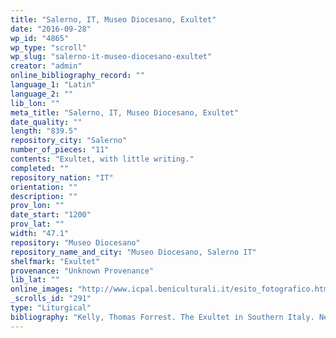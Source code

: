 ```yaml
---
title: "Salerno, IT, Museo Diocesano, Exultet"
date: "2016-09-28"
wp_id: "4865"
wp_type: "scroll"
wp_slug: "salerno-it-museo-diocesano-exultet"
creator: "admin"
online_bibliography_record: ""
language_1: "Latin"
language_2: ""
lib_lon: ""
meta_title: "Salerno, IT, Museo Diocesano, Exultet"
date_quality: ""
length: "839.5"
repository_city: "Salerno"
number_of_pieces: "11"
contents: "Exultet, with little writing."
completed: ""
repository_nation: "IT"
orientation: ""
description: ""
prov_lon: ""
date_start: "1200"
prov_lat: ""
width: "47.1"
repository: "Museo Diocesano"
repository_name_and_city: "Museo Diocesano, Salerno IT"
shelfmark: "Exultet"
provenance: "Unknown Provenance"
lib_lat: ""
online_images: "http://www.icpal.beniculturali.it/esito_fotografico.html?subject=1.%20Exultet%20&ids_foto=A4DEE7D7-36B6-44E3-8D63-7DB4A20C12CB&go=scheda_fotografico.html"
_scrolls_id: "291"
type: "Liturgical"
bibliography: "Kelly, Thomas Forrest. The Exultet in Southern Italy. New York: Oxford University Press, 1996.<br/> Suski, Andrzej Wojciech, Giacomo Baroffio, and Manlio Sodi. “Rotoli Liturgici Medievali (Secoli VII-XV). Censimento E Bibliografia.” Revista Liturgica 101, no. 3 (2014): 603–21."
---
```



